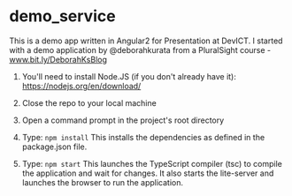 # demo_service
This is a demo app written in Angular2 for Presentation at DevICT.
I started with a demo application by @deborahkurata from a PluralSight course - www.bit.ly/DeborahKsBlog

1) You'll need to install Node.JS (if you don't already have it): https://nodejs.org/en/download/

2) Close the repo to your local machine

3) Open a command prompt in the project's root directory

4) Type: `npm install`
    This installs the dependencies as defined in the package.json file.
    
5) Type: `npm start`
    This launches the TypeScript compiler (tsc) to compile the application and wait for changes. 
    It also starts the lite-server and launches the browser to run the application.
